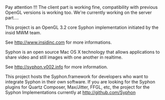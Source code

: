 Pay attention !!!
The client part is working fine, compatibility with previous OpenGL versions is working too.
We're currently working on the server part....


This project is an OpenGL 3.2 core Syphon implementation initiated by the insid MWM team.

See http://www.insidinc.com for more informations.



Syphon is an open source Mac OS X technology that allows applications to share video and still images with one another in realtime. 

See http://syphon.v002.info for more information.

This project hosts the Syphon.framework for developers who want to integrate Syphon in their own software. If you are looking for the Syphon plugins for Quartz Composer, Max/Jitter, FFGL, etc, the project for the Syphon Implementations currently at http://github.com/Syphon
